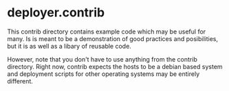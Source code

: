 deployer.contrib
================

This contrib directory contains example code which may be useful for many. Is
is meant to be a demonstration of good practices and posibilities, but it is
as well as a libary of reusable code.

However, note that you don't have to use anything from the contrib directory.
Right now, contrib expects the hosts to be a debian based system and
deployment scripts for other operating systems may be entirely different.
